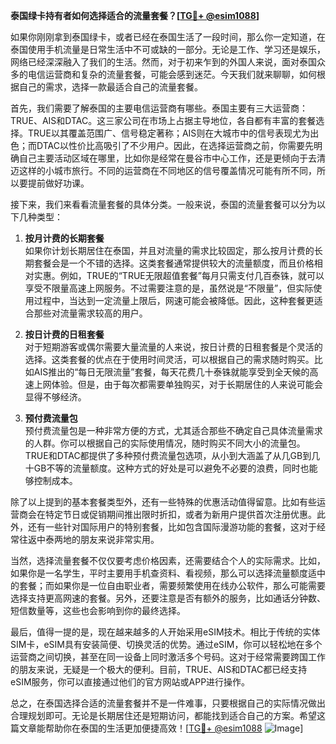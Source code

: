 **泰国绿卡持有者如何选择适合的流量套餐？[[TG💪+ @esim1088](https://t.me/s/esim1088)]**

如果你刚刚拿到泰国绿卡，或者已经在泰国生活了一段时间，那么你一定知道，在泰国使用手机流量是日常生活中不可或缺的一部分。无论是工作、学习还是娱乐，网络已经深深融入了我们的生活。然而，对于初来乍到的外国人来说，面对泰国众多的电信运营商和复杂的流量套餐，可能会感到迷茫。今天我们就来聊聊，如何根据自己的需求，选择一款最适合自己的流量套餐。

首先，我们需要了解泰国的主要电信运营商有哪些。泰国主要有三大运营商：TRUE、AIS和DTAC。这三家公司在市场上占据主导地位，各自都有丰富的套餐选择。TRUE以其覆盖范围广、信号稳定著称；AIS则在大城市中的信号表现尤为出色；而DTAC以性价比高吸引了不少用户。因此，在选择运营商之前，你需要先明确自己主要活动区域在哪里，比如你是经常在曼谷市中心工作，还是更倾向于去清迈这样的小城市旅行。不同的运营商在不同地区的信号覆盖情况可能有所不同，所以要提前做好功课。

接下来，我们来看看流量套餐的具体分类。一般来说，泰国的流量套餐可以分为以下几种类型：

1. **按月计费的长期套餐**  
   如果你计划长期居住在泰国，并且对流量的需求比较固定，那么按月计费的长期套餐会是一个不错的选择。这类套餐通常提供较大的流量额度，而且价格相对实惠。例如，TRUE的“TRUE无限超值套餐”每月只需支付几百泰铢，就可以享受不限量高速上网服务。不过需要注意的是，虽然说是“不限量”，但实际使用过程中，当达到一定流量上限后，网速可能会被降低。因此，这种套餐更适合那些对流量需求较高的用户。

2. **按日计费的日租套餐**  
   对于短期游客或偶尔需要大量流量的人来说，按日计费的日租套餐是个灵活的选择。这类套餐的优点在于使用时间灵活，可以根据自己的需求随时购买。比如AIS推出的“每日无限流量”套餐，每天花费几十泰铢就能享受到全天候的高速上网体验。但是，由于每次都需要单独购买，对于长期居住的人来说可能会显得不够经济。

3. **预付费流量包**  
   预付费流量包是一种非常方便的方式，尤其适合那些不确定自己具体流量需求的人群。你可以根据自己的实际使用情况，随时购买不同大小的流量包。TRUE和DTAC都提供了多种预付费流量包选项，从小到大涵盖了从几GB到几十GB不等的流量额度。这种方式的好处是可以避免不必要的浪费，同时也能够控制成本。

除了以上提到的基本套餐类型外，还有一些特殊的优惠活动值得留意。比如有些运营商会在特定节日或促销期间推出限时折扣，或者为新用户提供首次注册优惠。此外，还有一些针对国际用户的特别套餐，比如包含国际漫游功能的套餐，这对于经常往返中泰两地的朋友来说非常实用。

当然，选择流量套餐不仅仅要考虑价格因素，还需要结合个人的实际需求。比如，如果你是一名学生，平时主要用手机查资料、看视频，那么可以选择流量额度适中的套餐；而如果你是一位自由职业者，需要频繁使用在线办公软件，那么可能需要选择支持更高网速的套餐。另外，还要注意是否有额外的服务，比如通话分钟数、短信数量等，这些也会影响到你的最终选择。

最后，值得一提的是，现在越来越多的人开始采用eSIM技术。相比于传统的实体SIM卡，eSIM具有安装简便、切换灵活的优势。通过eSIM，你可以轻松地在多个运营商之间切换，甚至在同一设备上同时激活多个号码。这对于经常需要跨国工作的朋友来说，无疑是一个极大的便利。目前，TRUE、AIS和DTAC都已经支持eSIM服务，你可以直接通过他们的官方网站或APP进行操作。

总之，在泰国选择合适的流量套餐并不是一件难事，只要根据自己的实际情况做出合理规划即可。无论是长期居住还是短期访问，都能找到适合自己的方案。希望这篇文章能帮助你在泰国的生活更加便捷高效！[[TG💪+ @esim1088](https://t.me/s/esim1088) ![Image](https://i.postimg.cc/4NQfJmqS/Snipaste-2025-05-13-00-14-12.png)]